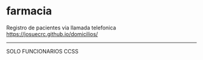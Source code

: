# farmacia
Registro de pacientes via llamada telefonica 
https://josuecrc.github.io/domicilios/
<hr>
SOLO FUNCIONARIOS CCSS
